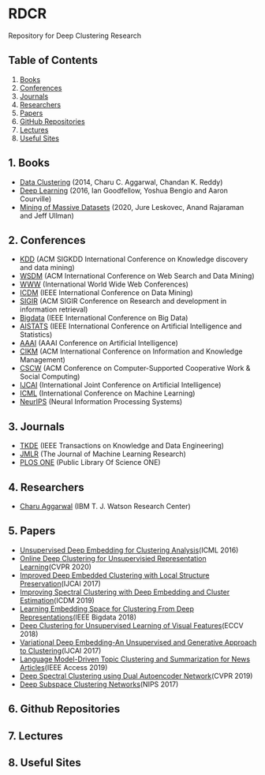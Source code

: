 # RDCR
Repository for Deep Clustering Research


## Table of Contents

1. [Books](https://github.com/Bigdata-Processing-Lab/RDCR#1-books)
2. [Conferences](https://github.com/Bigdata-Processing-Lab/RDCR#2-conferences)
3. [Journals](https://github.com/Bigdata-Processing-Lab/RDCR#3-journals)
4. [Researchers](https://github.com/Bigdata-Processing-Lab/RDCR#4-researchers)
5. [Papers](https://github.com/Bigdata-Processing-Lab/RDCR#5-papers)
6. [GitHub Repositories](https://github.com/Bigdata-Processing-Lab/RDCR#6-github-repositories)
7. [Lectures](https://github.com/Bigdata-Processing-Lab/RDCR#7-lectures)
8. [Useful Sites](https://github.com/Bigdata-Processing-Lab/RDCR#8-useful-sites)

## 1. Books
* [Data Clustering](https://www.amazon.com/Data-Clustering-Algorithms-Applications-Knowledge-ebook/dp/B00EYROAQU) (2014, Charu C. Aggarwal, Chandan K. Reddy)
* [Deep Learning](https://www.deeplearningbook.org/) (2016, Ian Goodfellow, Yoshua Bengio and Aaron Courville)
* [Mining of Massive Datasets](http://www.mmds.org/) (2020, Jure Leskovec, Anand Rajaraman and Jeff Ullman)

## 2. Conferences
* [KDD](https://www.kdd.org/) (ACM SIGKDD International Conference on Knowledge discovery and data mining)
* [WSDM](http://www.wsdm-conference.org/) (ACM International Conference on Web Search and Data Mining)
* [WWW](https://www.iw3c2.org/) (International World Wide Web Conferences)
* [ICDM](http://icdm2020.bigke.org/) (IEEE International Conference on Data Mining)
* [SIGIR](https://sigir.org/) (ACM SIGIR Conference on Research and development in information retrieval)
* [Bigdata](http://bigdataieee.org/BigData2020/index.html) (IEEE International Conference on Big Data)
* [AISTATS](https://www.aistats.org/) (IEEE International Conference on Artificial Intelligence and Statistics)
* [AAAI](https://www.aaai.org/) (AAAI Conference on Artificial Intelligence)
* [CIKM](http://www.cikmconference.org/) (ACM International Conference on Information and Knowledge Management)
* [CSCW](http://cscw.acm.org) (ACM Conference on Computer-Supported Cooperative Work & Social Computing)
* [IJCAI](https://www.ijcai.org/) (International Joint Conference on Artificial Intelligence)
* [ICML](https://icml.cc/) (International Conference on Machine Learning)
* [NeurIPS](https://nips.cc/) (Neural Information Processing Systems)


## 3. Journals
* [TKDE](https://www.computer.org/csdl/journal/tk) (IEEE Transactions on Knowledge and Data Engineering)
* [JMLR](https://www.jmlr.org/) (The Journal of Machine Learning Research)
* [PLOS ONE](https://journals.plos.org/plosone/) (Public Library Of Science ONE)

## 4. Researchers

* [Charu Aggarwal](https://scholar.google.com/citations?user=x_wsduUAAAAJ&hl=ko) (IBM T. J. Watson Research Center)

## 5. Papers
* [Unsupervised Deep Embedding for Clustering Analysis](https://arxiv.org/abs/1511.06335)(ICML 2016)
* [Online Deep Clustering for Unsupervisied Representation Learning](https://openaccess.thecvf.com/content_CVPR_2020/html/Zhan_Online_Deep_Clustering_for_Unsupervised_Representation_Learning_CVPR_2020_paper.html)(CVPR 2020)
* [Improved Deep Embedded Clustering with Local Structure Preservation](https://www.ijcai.org/Proceedings/2017/243)(IJCAI 2017)
* [Improving Spectral Clustering with Deep Embedding and Cluster Estimation](https://ieeexplore.ieee.org/abstract/document/8970928/)(ICDM 2019)
* [Learning Embedding Space for Clustering From Deep Representations](https://ieeexplore.ieee.org/document/8622629)(IEEE Bigdata 2018)
* [Deep Clustering for Unsupervised Learning of Visual Features](https://arxiv.org/abs/1807.05520)(ECCV 2018)
* [Variational Deep Embedding-An Unsupervised and Generative Approach to Clustering](https://www.ijcai.org/Proceedings/2017/273)(IJCAI 2017)
* [Language Model-Driven Topic Clustering and Summarization for News Articles](https://ieeexplore.ieee.org/document/8936376)(IEEE Access 2019)
* [Deep Spectral Clustering using Dual Autoencoder Network](https://openaccess.thecvf.com/content_CVPR_2019/html/Yang_Deep_Spectral_Clustering_Using_Dual_Autoencoder_Network_CVPR_2019_paper.html)(CVPR 2019)
* [Deep Subspace Clustering Networks](https://papers.nips.cc/paper/6608-deep-subspace-clustering-networks)(NIPS 2017)

## 6. Github Repositories

## 7. Lectures

## 8. Useful Sites
